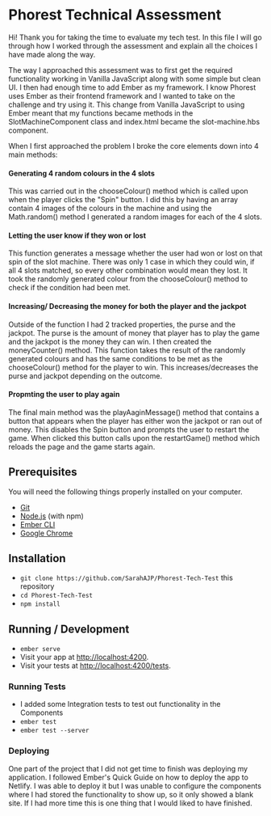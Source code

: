# Phorest Technical Assessment

Hi! Thank you for taking the time to evaluate my tech test. In this file I will go through how I worked through the assessment and explain all the choices I have made along the way.

The way I approached this assessment was to first get the required functionality working in Vanilla JavaScript along with some simple but clean UI. I then had enough time to add Ember as my framework. I know Phorest uses Ember as their frontend framework and I wanted to take on the challenge and try using it. This change from Vanilla JavaScript to using Ember meant that my functions became methods in the SlotMachineComponent class and index.html became the slot-machine.hbs component.

When I first approached the problem I broke the core elements down into 4 main methods:

#### Generating 4 random colours in the 4 slots
This was carried out in the chooseColour() method which is called upon when the player clicks the "Spin" button. I did this by having an array contain 4 images of the colours in the machine and using the Math.random() method I generated a random images for each of the 4 slots.

#### Letting the user know if they won or lost
This function generates a message whether the user had won or lost on that spin of the slot machine. There was only 1 case in which they could win, if all 4 slots matched, so every other combination would mean they lost. It took the randomly generated colour from the chooseColour() method to check if the condition had been met.

#### Increasing/ Decreasing the money for both the player and the jackpot
Outside of the function I had 2 tracked properties, the purse and the jackpot. The purse is the amount of money that player has to play the game and the jackpot is the money they can win. I then created the moneyCounter() method. This function takes the result of the randomly generated colours and has the same conditions to be met as the chooseColour() method for the player to win. This increases/decreases the purse and jackpot depending on the outcome.

#### Propmting the user to play again
The final main method was the playAaginMessage() method that contains a button that appears when the player has either won the jackpot or ran out of money. This disables the Spin button and prompts the user to restart the game. When clicked this button calls upon the restartGame() method which reloads the page and the game starts again.

## Prerequisites

You will need the following things properly installed on your computer.

* [Git](https://git-scm.com/)
* [Node.js](https://nodejs.org/) (with npm)
* [Ember CLI](https://cli.emberjs.com/release/)
* [Google Chrome](https://google.com/chrome/)

## Installation

* `git clone https://github.com/SarahAJP/Phorest-Tech-Test` this repository
* `cd Phorest-Tech-Test`
* `npm install`

## Running / Development

* `ember serve`
* Visit your app at [http://localhost:4200](http://localhost:4200/slot-machine).
* Visit your tests at [http://localhost:4200/tests](http://localhost:4200/tests).

### Running Tests

* I added some Integration tests to test out functionality in the Components
* `ember test`
* `ember test --server`

### Deploying

One part of the project that I did not get time to finish was deploying my application. I followed Ember's Quick Guide on how to deploy the app to Netlify. I was able to deploy it but I was unable to configure the components where I had stored the functionality to show up, so it only showed a blank site. If I had more time this is one thing that I would liked to have finished. 
